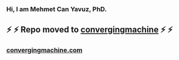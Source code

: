 ### Hi, I am Mehmet Can Yavuz, PhD.

## :zap:	:zap:	Repo moved to [convergingmachine](https://github.com/convergingmachine/) :zap:	:zap:	

### [convergingmachine.com](https://convergingmachine.com/)
